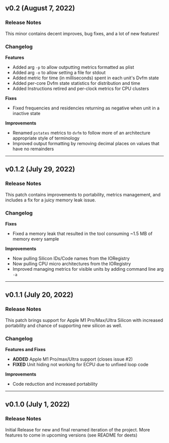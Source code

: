 ## v0.2 (August 7, 2022)
### Release Notes
This minor contains decent improves, bug fixes, and a lot of new features!

### Changelog
**Features**
- Added arg `-p` to allow outputting metrics formatted as plist
- Added arg `-o` to allow setting a file for stdout
- Added metric for time (in milliseconds) spent in each unit's Dvfm state
- Added per-core Dvfm state statistics for distribution and time
-  Added Instructions retired and per-clock metrics for CPU clusters

**Fixes**
- Fixed frequencies and residencies returning as negative when unit in a inactive state

**Improvements**
- Renamed `pstates` metrics to `dvfm` to follow more of an architecture appropriate style of terminology
- Improved output formatting by removing decimal places on values that have no remainders

___

## v0.1.2 (July 29, 2022)
### Release Notes
This patch contains improvements to portability, metrics management, and includes a fix for a juicy memory leak issue.

### Changelog
**Fixes**
- Fixed a memory leak that resulted in the tool consuming ~1.5 MB of memory every sample

**Improvements**
- Now pulling Silicon IDs/Code names from the IORegistry
- Now pulling CPU micro architectures from the IORegistry
- Improved managing metrics for visible units by adding command line arg `-a`

___

## v0.1.1 (July 20, 2022)
### Release Notes
This patch brings support for Apple M1 Pro/Max/Ultra Silicon with increased portability and chance of supporting new silicon as well.

### Changelog
**Features and Fixes**
- **ADDED** Apple M1 Pro/max/Ultra support (closes issue #2)
- **FIXED** Unit hiding not working for ECPU due to unfixed loop code

**Improvements**
- Code reduction and increased portability

___

## v0.1.0 (July 1, 2022)
### Release Notes
Initial Release for new and final renamed iteration of the project. More features to come in upcoming versions (see README for deets)
